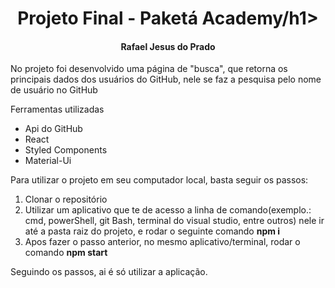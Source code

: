 <h1 align="center">Projeto Final - Paketá Academy/h1>
<h4 align="center">Rafael Jesus do Prado</h4>

<p>No projeto foi desenvolvido uma página de "busca", que retorna os principais dados dos usuários do GitHub, nele se faz a pesquisa pelo nome de usuário no GitHub</p>

<p>Ferramentas utilizadas</p>

<ul>
  <li>Api do GitHub</li>
  <li>React</li>
  <li>Styled Components</li>
  <li>Material-Ui</li>
</ul>

<p>Para utilizar o projeto em seu computador local, basta seguir os passos:</p>

<ol>
  <li>Clonar o repositório</li>
  <li>Utilizar um aplicativo que te de acesso a linha de comando(exemplo.: cmd, powerShell, git Bash, terminal do visual studio, entre outros) nele ir até a pasta raiz do projeto, e rodar o seguinte comando <strong>npm i</strong></li>
  <li>Apos fazer o passo anterior, no mesmo aplicativo/terminal, rodar o comando <strong>npm start</strong></li>  
</ol>

<p>Seguindo os passos, ai é só utilizar a aplicação.</p>
